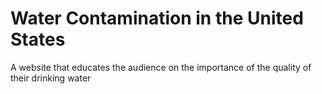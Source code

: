 # Water Contamination in the United States

A website that educates the audience on the importance of the quality of their drinking water 
